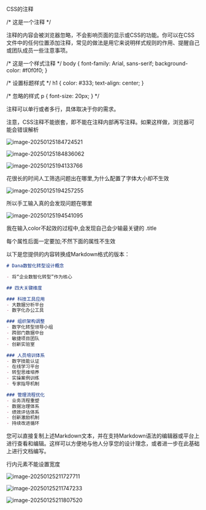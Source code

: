 CSS的注释

/* 这是一个注释 */

注释的内容会被浏览器忽略，不会影响页面的显示或CSS的功能。你可以在CSS文件中的任何位置添加注释，常见的做法是用它来说明样式规则的作用、提醒自己或团队成员一些注意事项。

/* 这是一个样式注释 */
body {
  font-family: Arial, sans-serif;
  background-color: #f0f0f0;
}

/* 设置标题样式 */
h1 {
  color: #333;
  text-align: center;
}

/* 忽略的样式
p {
  font-size: 20px;
}
*/

注释可以单行或者多行，具体取决于你的需求。

注意，CSS注释不能嵌套，即不能在注释内部再写注释。如果这样做，浏览器可能会错误解析



![image-20250125184724521](C:\Users\10263\AppData\Roaming\Typora\typora-user-images\image-20250125184724521.png)

![image-20250125184836062](C:\Users\10263\AppData\Roaming\Typora\typora-user-images\image-20250125184836062.png)

![image-20250125194133766](C:\Users\10263\AppData\Roaming\Typora\typora-user-images\image-20250125194133766.png)

花很长的时间人工筛选问题出在哪里,为什么配置了字体大小却不生效

![image-20250125194257255](C:\Users\10263\AppData\Roaming\Typora\typora-user-images\image-20250125194257255.png)

所以手工输入真的会发现问题在哪里

![image-20250125194541095](C:\Users\10263\AppData\Roaming\Typora\typora-user-images\image-20250125194541095.png)

我在输入color不起效的过程中,会发现自己会少输最关键的 .title

每个属性后面一定要加;不然下面的属性不生效



以下是您提供的内容转换成Markdown格式的版本：

```markdown
# Dana数智化转型设计概念

- 将“企业数智化转型”作为核心

## 四大关键维度

### 科技工具应用
- 大数据分析平台
- 数字化办公工具

### 组织架构调整
- 数字化转型领导小组
- 跨部门数据中台
- 敏捷项目团队
- 创新实验室

### 人员培训体系
- 数字技能认证
- 在线学习平台
- 转型思维培养
- 实操案例训练
- 专家指导机制

### 管理流程优化
- 业务流程重塑
- 数据治理体系
- 绩效评估体系
- 创新激励机制
- 持续改进循环

```

您可以直接复制上述Markdown文本，并在支持Markdown语法的编辑器或平台上进行查看和编辑。这样可以方便地与他人分享您的设计理念，或者进一步在此基础上进行文档编写。

行内元素不能设置宽度

![image-20250125211727711](C:\Users\10263\AppData\Roaming\Typora\typora-user-images\image-20250125211727711.png)

![image-20250125211747233](C:\Users\10263\AppData\Roaming\Typora\typora-user-images\image-20250125211747233.png)

![image-20250125211807520](C:\Users\10263\AppData\Roaming\Typora\typora-user-images\image-20250125211807520.png)